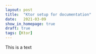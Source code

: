 ```yaml
---
layout: post
title:  "Ktor setup for documentation"
date:   2021-03-09
show_in_homepage: true
draft: true
tags: [Ktor]
---
```


This is a text